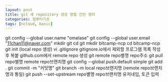 ```yaml
---
layout: post
title: git 새 repository 생성 방법 간단 정리
categories: 컴퓨터기초
tags: [ncloud, basic]
---
```


git config --global user.name "omelase"
git config --global user.email "11chan11@naver.com"
mkdir git
cd git
mkdir bitcamp-ncp
cd bitcamp-ncp
git init (local repo 생성)
vi .gitignore
gitignore.io에서 제외할 프로그램 목록 작성 후 복붙
github.com에서 remote repo 생성
git remote repo별명 repo주소
git pull repo별명 remote repo브랜치명
git config --global push.default simple
git add .
git commit -m "커밋명"
git branch -m local repo브랜치명 (remote repo브랜치명과 통일)
git push --set-upstream repo별명 repo브랜치명
유저네임, 토큰 입력